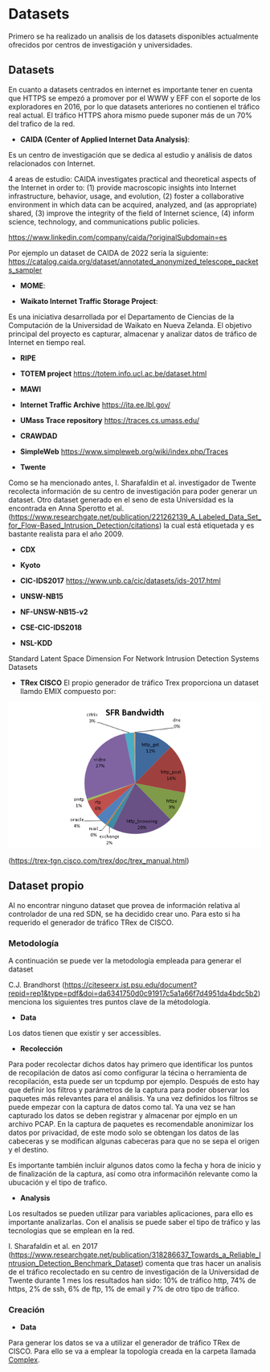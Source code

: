 # Datasets 
Primero se ha realizado un analisis de los datasets disponibles actualmente ofrecidos por centros de investigación y universidades. 

## Datasets
En cuanto a datasets centrados en internet es importante tener en cuenta que HTTPS se empezó a promover por el WWW y EFF con el soporte de los exploradores en 2016, por lo que datasets anteriores no contienen el tráfico real actual. 
El tráfico HTTPS ahora mismo puede suponer más de un 70% del trafico de la red.

- **CAIDA (Center of Applied Internet Data Analysis)**:

Es un centro de investigación que se dedica al estudio y análisis de datos relacionados con Internet. 

4 areas de estudio:
CAIDA investigates practical and theoretical aspects of the Internet in order to: (1) provide macroscopic insights into Internet infrastructure, behavior, usage, and evolution, (2) foster a collaborative environment in which data can be acquired, analyzed, and (as appropriate) shared, (3) improve the integrity of the field of Internet science, (4) inform science, technology, and communications public policies.

https://www.linkedin.com/company/caida/?originalSubdomain=es


Por ejemplo un dataset de CAIDA de 2022 sería la siguiente:
https://catalog.caida.org/dataset/annotated_anonymized_telescope_packets_sampler

- **MOME**:


- **Waikato Internet Traffic Storage Project**:

Es una iniciativa desarrollada por el Departamento de Ciencias de la Computación de la Universidad de Waikato en Nueva Zelanda. El objetivo principal del proyecto es capturar, almacenar y analizar datos de tráfico de Internet en tiempo real.

- **RIPE**

- **TOTEM project**
https://totem.info.ucl.ac.be/dataset.html

- **MAWI**

- **Internet Traffic Archive**
https://ita.ee.lbl.gov/

- **UMass Trace repository**
https://traces.cs.umass.edu/

- **CRAWDAD**

- **SimpleWeb** 
https://www.simpleweb.org/wiki/index.php/Traces


- **Twente** 

Como se ha mencionado antes, I. Sharafaldin et al. investigador de Twente recolecta información de su centro de investigación para poder generar un dataset. Otro dataset generado en el seno de esta Universidad es la encontrada en Anna Sperotto et al. (https://www.researchgate.net/publication/221262139_A_Labeled_Data_Set_for_Flow-Based_Intrusion_Detection/citations) la cual está etiquetada y es bastante realista para el año 2009. 

- **CDX**

- **Kyoto**

- **CIC-IDS2017**
https://www.unb.ca/cic/datasets/ids-2017.html

- **UNSW-NB15**

- **NF-UNSW-NB15-v2**

- **CSE-CIC-IDS2018**

- **NSL-KDD**

Standard Latent Space Dimension For Network Intrusion Detection Systems Datasets

- **TRex CISCO**
El propio generador de tráfico Trex proporciona un dataset llamdo EMIX compuesto por:
<p align="center">
  <img src="./img/trex_EMIX_profile.png" >
</p> 

(https://trex-tgn.cisco.com/trex/doc/trex_manual.html)


## Dataset propio

Al no encontrar ninguno dataset que provea de información relativa al controlador de una red SDN, se ha decidido crear uno.
Para esto si ha requerido el generador de tráfico TRex de CISCO. 

### Metodología
A continuación se puede ver la metodología empleada para generar el dataset

C.J. Brandhorst (https://citeseerx.ist.psu.edu/document?repid=rep1&type=pdf&doi=da6341750d0c91917c5a1a66f7d4951da4bdc5b2) menciona los siguientes tres puntos clave de la métodología. 

- **Data**

Los datos tienen que existir y ser accessibles. 

- **Recolección**

Para poder recolectar dichos datos hay primero que identificar los puntos de recopilación de datos así como configurar la técina o herramienta de recopilación, esta puede ser un tcpdump por ejemplo. 
Después de esto hay que definir los filtros y parámetros de la captura para poder observar los paquetes más relevantes para el análisis. 
Ya una vez definidos los filtros se puede empezar con la captura de datos como tal. Ya una vez se han capturado los datos se deben registrar y almacenar por ejmplo en un archivo PCAP. En la captura de paquetes es recomendable anonimizar los datos por privacidad, de este modo solo se obtengan los datos de las cabeceras y se modifican algunas cabeceras para que no se sepa el origen y el destino.

Es importante también incluir algunos datos como la fecha y hora de inicio y de finalización de la captura, así como otra informaciñón relevante como la ubucación y el tipo de trafico. 

- **Analysis**

Los resultados se pueden utilizar para variables aplicaciones, para ello es importante analizarlas. Con el analisis se puede saber el tipo de tráfico y las tecnologias que se emplean en la red. 


I. Sharafaldin et al. en 2017 (https://www.researchgate.net/publication/318286637_Towards_a_Reliable_Intrusion_Detection_Benchmark_Dataset) comenta que tras hacer un analisis de el tráfico recolectado en su centro de investigación de la Universidad de Twente durante 1 mes los resultados han sido: 10% de tráfico http, 74% de https, 2% de ssh, 6% de ftp, 1% de email y 7% de otro tipo de tráfico.  

### Creación

- **Data**

Para generar los datos se va a utilizar el generador de tráfico TRex de CISCO. Para ello se va a emplear la topología creada en la carpeta llamada [Complex](TRex/TRexMininet/Complex). 

